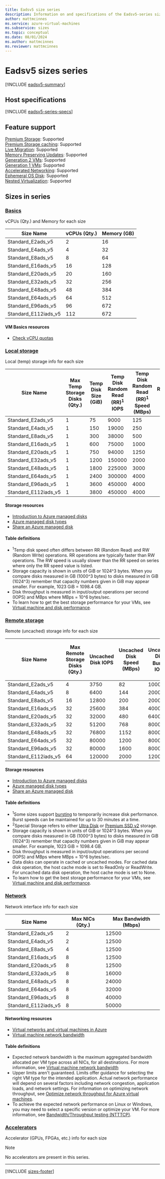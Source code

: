 ```yaml
---
title: Eadsv5 size series
description: Information on and specifications of the Eadsv5-series sizes
author: mattmcinnes
ms.service: azure-virtual-machines
ms.subservice: sizes
ms.topic: conceptual
ms.date: 08/01/2024
ms.author: mattmcinnes
ms.reviewer: mattmcinnes
---
```


# Eadsv5 sizes series

[!INCLUDE [eadsv5-summary](./includes/eadsv5-series-summary.md)]

## Host specifications
[!INCLUDE [eadsv5-series-specs](./includes/eadsv5-series-specs.md)]

## Feature support
[Premium Storage](../../premium-storage-performance.md): Supported <br>[Premium Storage caching](../../premium-storage-performance.md): Supported <br>[Live Migration](../../maintenance-and-updates.md): Supported <br>[Memory Preserving Updates](../../maintenance-and-updates.md): Supported <br>[Generation 2 VMs](../../generation-2.md): Supported <br>[Generation 1 VMs](../../generation-2.md): Supported <br>[Accelerated Networking](/azure/virtual-network/create-vm-accelerated-networking-cli): Supported <br>[Ephemeral OS Disk](../../ephemeral-os-disks.md): Supported <br>[Nested Virtualization](/virtualization/hyper-v-on-windows/user-guide/nested-virtualization): Supported <br>

## Sizes in series

### [Basics](#tab/sizebasic)

vCPUs (Qty.) and Memory for each size

| Size Name | vCPUs (Qty.) | Memory (GB) |
| --- | --- | --- |
| Standard_E2ads_v5 | 2 | 16 |
| Standard_E4ads_v5 | 4 | 32 |
| Standard_E8ads_v5 | 8 | 64 |
| Standard_E16ads_v5 | 16 | 128 |
| Standard_E20ads_v5 | 20 | 160 |
| Standard_E32ads_v5 | 32 | 256 |
| Standard_E48ads_v5 | 48 | 384 |
| Standard_E64ads_v5 | 64 | 512 |
| Standard_E96ads_v5 | 96 | 672 |
| Standard_E112iads_v5 | 112 | 672 |

#### VM Basics resources
- [Check vCPU quotas](../../../virtual-machines/quotas.md)

### [Local storage](#tab/sizestoragelocal)

Local (temp) storage info for each size

| Size Name | Max Temp Storage Disks (Qty.) | Temp Disk Size (GiB) | Temp Disk Random Read (RR)<sup>1</sup> IOPS | Temp Disk Random Read (RR)<sup>1</sup> Speed (MBps) | Temp Disk Random Write (RW)<sup>1</sup> IOPS | Temp Disk Random Write (RW)<sup>1</sup> Speed (MBps) | Local-Special-Disk-Count | Local-Special-Disk-Size-GB | Local-Special-Disk-RR-IOPS | Local-Special-Disk-RR-MBps |
| --- | --- | --- | --- | --- | --- | --- | --- | --- | --- | --- |
| Standard_E2ads_v5 | 1 | 75 | 9000 | 125 |  |  |  |  |  |  |
| Standard_E4ads_v5 | 1 | 150 | 19000 | 250 |  |  |  |  |  |  |
| Standard_E8ads_v5 | 1 | 300 | 38000 | 500 |  |  |  |  |  |  |
| Standard_E16ads_v5 | 1 | 600 | 75000 | 1000 |  |  |  |  |  |  |
| Standard_E20ads_v5 | 1 | 750 | 94000 | 1250 |  |  |  |  |  |  |
| Standard_E32ads_v5 | 1 | 1200 | 150000 | 2000 |  |  |  |  |  |  |
| Standard_E48ads_v5 | 1 | 1800 | 225000 | 3000 |  |  |  |  |  |  |
| Standard_E64ads_v5 | 1 | 2400 | 300000 | 4000 |  |  |  |  |  |  |
| Standard_E96ads_v5 | 1 | 3600 | 450000 | 4000 |  |  |  |  |  |  |
| Standard_E112iads_v5 | 1 | 3800 | 450000 | 4000 |  |  |  |  |  |  |

#### Storage resources
- [Introduction to Azure managed disks](../../../virtual-machines/managed-disks-overview.md)
- [Azure managed disk types](../../../virtual-machines/disks-types.md)
- [Share an Azure managed disk](../../../virtual-machines/disks-shared.md)

#### Table definitions
- <sup>1</sup>Temp disk speed often differs between RR (Random Read) and RW (Random Write) operations. RR operations are typically faster than RW operations. The RW speed is usually slower than the RR speed on series where only the RR speed value is listed.
- Storage capacity is shown in units of GiB or 1024^3 bytes. When you compare disks measured in GB (1000^3 bytes) to disks measured in GiB (1024^3) remember that capacity numbers given in GiB may appear smaller. For example, 1023 GiB = 1098.4 GB.
- Disk throughput is measured in input/output operations per second (IOPS) and MBps where MBps = 10^6 bytes/sec.
- To learn how to get the best storage performance for your VMs, see [Virtual machine and disk performance](../../../virtual-machines/disks-performance.md).

### [Remote storage](#tab/sizestorageremote)

Remote (uncached) storage info for each size

| Size Name | Max Remote Storage Disks (Qty.) | Uncached Disk IOPS | Uncached Disk Speed (MBps) | Uncached Disk Burst<sup>1</sup> IOPS | Uncached Disk Burst<sup>1</sup> Speed (MBps) | Uncached Special<sup>2</sup> Disk IOPS | Uncached Special<sup>2</sup> Disk Speed (MBps) | Uncached Burst<sup>1</sup> Special<sup>2</sup> Disk IOPS | Uncached Burst<sup>1</sup> Special<sup>2</sup> Disk Speed (MBps) |
| --- | --- | --- | --- | --- | --- | --- | --- | --- | --- |
| Standard_E2ads_v5 | 4 | 3750 | 82 | 10000 | 600 |  |  |  |  |
| Standard_E4ads_v5 | 8 | 6400 | 144 | 20000 | 600 |  |  |  |  |
| Standard_E8ads_v5 | 16 | 12800 | 200 | 20000 | 600 |  |  |  |  |
| Standard_E16ads_v5 | 32 | 25600 | 384 | 40000 | 800 |  |  |  |  |
| Standard_E20ads_v5 | 32 | 32000 | 480 | 64000 | 1000 |  |  |  |  |
| Standard_E32ads_v5 | 32 | 51200 | 768 | 80000 | 1600 |  |  |  |  |
| Standard_E48ads_v5 | 32 | 76800 | 1152 | 80000 | 2000 |  |  |  |  |
| Standard_E64ads_v5 | 32 | 80000 | 1200 | 80000 | 2000 |  |  |  |  |
| Standard_E96ads_v5 | 32 | 80000 | 1600 | 80000 | 2000 |  |  |  |  |
| Standard_E112iads_v5 | 64 | 120000 | 2000 | 120000 | 2000 |  |  |  |  |

#### Storage resources
- [Introduction to Azure managed disks](../../../virtual-machines/managed-disks-overview.md)
- [Azure managed disk types](../../../virtual-machines/disks-types.md)
- [Share an Azure managed disk](../../../virtual-machines/disks-shared.md)

#### Table definitions
- <sup>1</sup>Some sizes support [bursting](../../disk-bursting.md) to temporarily increase disk performance. Burst speeds can be maintained for up to 30 minutes at a time.
- <sup>2</sup>Special Storage refers to either [Ultra Disk](../../../virtual-machines/disks-enable-ultra-ssd.md) or [Premium SSD v2](../../../virtual-machines/disks-deploy-premium-v2.md) storage.
- Storage capacity is shown in units of GiB or 1024^3 bytes. When you compare disks measured in GB (1000^3 bytes) to disks measured in GiB (1024^3) remember that capacity numbers given in GiB may appear smaller. For example, 1023 GiB = 1098.4 GB.
- Disk throughput is measured in input/output operations per second (IOPS) and MBps where MBps = 10^6 bytes/sec.
- Data disks can operate in cached or uncached modes. For cached data disk operation, the host cache mode is set to ReadOnly or ReadWrite. For uncached data disk operation, the host cache mode is set to None.
- To learn how to get the best storage performance for your VMs, see [Virtual machine and disk performance](../../../virtual-machines/disks-performance.md).


### [Network](#tab/sizenetwork)

Network interface info for each size

| Size Name | Max NICs (Qty.) | Max Bandwidth (Mbps) |
| --- | --- | --- |
| Standard_E2ads_v5 | 2 | 12500 |
| Standard_E4ads_v5 | 2 | 12500 |
| Standard_E8ads_v5 | 4 | 12500 |
| Standard_E16ads_v5 | 8 | 12500 |
| Standard_E20ads_v5 | 8 | 12500 |
| Standard_E32ads_v5 | 8 | 16000 |
| Standard_E48ads_v5 | 8 | 24000 |
| Standard_E64ads_v5 | 8 | 32000 |
| Standard_E96ads_v5 | 8 | 40000 |
| Standard_E112iads_v5 | 8 | 50000 |

#### Networking resources
- [Virtual networks and virtual machines in Azure](/azure/virtual-network/network-overview)
- [Virtual machine network bandwidth](/azure/virtual-network/virtual-machine-network-throughput)

#### Table definitions
- Expected network bandwidth is the maximum aggregated bandwidth allocated per VM type across all NICs, for all destinations. For more information, see [Virtual machine network bandwidth](/azure/virtual-network/virtual-machine-network-throughput)
- Upper limits aren't guaranteed. Limits offer guidance for selecting the right VM type for the intended application. Actual network performance will depend on several factors including network congestion, application loads, and network settings. For information on optimizing network throughput, see [Optimize network throughput for Azure virtual machines](/azure/virtual-network/virtual-network-optimize-network-bandwidth). 
-  To achieve the expected network performance on Linux or Windows, you may need to select a specific version or optimize your VM. For more information, see [Bandwidth/Throughput testing (NTTTCP)](/azure/virtual-network/virtual-network-bandwidth-testing).

### [Accelerators](#tab/sizeaccelerators)

Accelerator (GPUs, FPGAs, etc.) info for each size

> [!NOTE]
> No accelerators are present in this series.

---

[!INCLUDE [sizes-footer](../includes/sizes-footer.md)]
